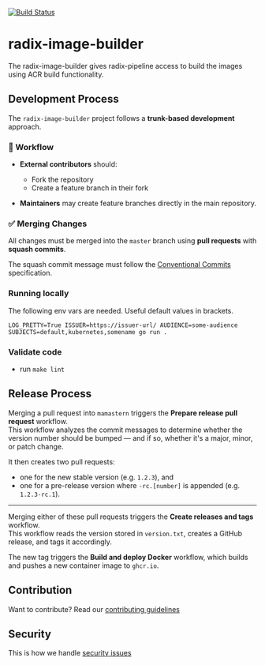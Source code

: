 [![Build Status](https://github.com/equinor/radix-image-builder/workflows/radix-image-builder-build/badge.svg)](https://github.com/equinor/radix-image-builder/actions?query=workflow%3Aradix-image-builder-build)
# radix-image-builder

The radix-image-builder gives radix-pipeline access to build the images using ACR build functionality.

## Development Process

The `radix-image-builder` project follows a **trunk-based development** approach.

### 🔁 Workflow

- **External contributors** should:
  - Fork the repository
  - Create a feature branch in their fork

- **Maintainers** may create feature branches directly in the main repository.

### ✅ Merging Changes

All changes must be merged into the `master` branch using **pull requests** with **squash commits**.

The squash commit message must follow the [Conventional Commits](https://www.conventionalcommits.org/en/about/) specification.

### Running locally

The following env vars are needed. Useful default values in brackets.

```shell
LOG_PRETTY=True ISSUER=https://issuer-url/ AUDIENCE=some-audience SUBJECTS=default,kubernetes,somename go run .
```

### Validate code

- run `make lint`

## Release Process

Merging a pull request into `mamastern` triggers the **Prepare release pull request** workflow.  
This workflow analyzes the commit messages to determine whether the version number should be bumped — and if so, whether it's a major, minor, or patch change.  

It then creates two pull requests:

- one for the new stable version (e.g. `1.2.3`), and  
- one for a pre-release version where `-rc.[number]` is appended (e.g. `1.2.3-rc.1`).

---

Merging either of these pull requests triggers the **Create releases and tags** workflow.  
This workflow reads the version stored in `version.txt`, creates a GitHub release, and tags it accordingly.

The new tag triggers the **Build and deploy Docker** workflow, which builds and pushes a new container image to `ghcr.io`.

## Contribution

Want to contribute? Read our [contributing guidelines](./CONTRIBUTING.md)

## Security

This is how we handle [security issues](./SECURITY.md)
